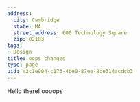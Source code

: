 ```yaml
---
address:
  city: Cambridge
  state: MA
  street_address: 600 Technology Square
  zip: 02183
tags:
- Design
title: oops changed
type: page
uid: e2c1e904-c173-4be0-87ee-8be314acdcb3
---
```

Hello there! oooops